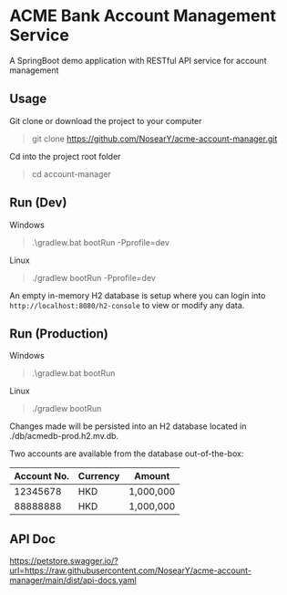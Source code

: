 # ACME Bank Account Management Service

A SpringBoot demo application with RESTful API service for account management

## Usage 

Git clone or download the project to your computer

> git clone https://github.com/NosearY/acme-account-manager.git

Cd into the project root folder

>cd account-manager

## Run (Dev)

Windows
> .\gradlew.bat bootRun -Pprofile=dev

Linux
> ./gradlew bootRun -Pprofile=dev

An empty in-memory H2 database is setup where you can login into `http://localhost:8080/h2-console` to view or modify any data.

## Run (Production)

Windows
> .\gradlew.bat bootRun

Linux
> ./gradlew bootRun

Changes made will be persisted into an H2 database located in ./db/acmedb-prod.h2.mv.db.

Two accounts are available from the database out-of-the-box:

| Account No. | Currency | Amount    |
|-------------|----------|-----------|
| 12345678    | HKD      | 1,000,000 |
| 88888888    | HKD      | 1,000,000 |

## API Doc

https://petstore.swagger.io/?url=https://raw.githubusercontent.com/NosearY/acme-account-manager/main/dist/api-docs.yaml


